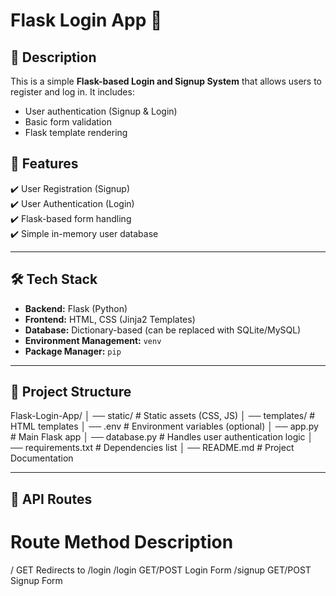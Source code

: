 # Flask Login App 🔐

## 📌 Description
This is a simple **Flask-based Login and Signup System** that allows users to register and log in. It includes:
- User authentication (Signup & Login)
- Basic form validation
- Flask template rendering

## 🚀 Features
✔️ User Registration (Signup)  
✔️ User Authentication (Login)  
✔️ Flask-based form handling  
✔️ Simple in-memory user database  

---

## 🛠️ Tech Stack
- **Backend:** Flask (Python)
- **Frontend:** HTML, CSS (Jinja2 Templates)
- **Database:** Dictionary-based (can be replaced with SQLite/MySQL)
- **Environment Management:** `venv`
- **Package Manager:** `pip`

---

## 📁 Project Structure
Flask-Login-App/ │
── static/ # Static assets (CSS, JS) │
── templates/ # HTML templates │
── .env # Environment variables (optional) │
── app.py # Main Flask app │
── database.py # Handles user authentication logic │
── requirements.txt # Dependencies list │
── README.md # Project Documentation


---

## 📌 API Routes
# Route	Method	Description
/	GET	Redirects to /login
/login	GET/POST	Login Form
/signup	GET/POST	Signup Form
